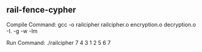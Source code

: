 ## rail-fence-cypher

Compile Command: gcc -o railcipher railcipher.o encryption.o decryption.o -I. -g -w -lm

Run Command: ./railcipher 7 4 3 1 2 5 6 7
